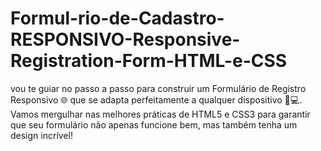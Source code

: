 # Formul-rio-de-Cadastro-RESPONSIVO-Responsive-Registration-Form-HTML-e-CSS
vou te guiar no passo a passo para construir um Formulário de Registro Responsivo 🌐 que se adapta perfeitamente a qualquer dispositivo 📱💻. Vamos mergulhar nas melhores práticas de HTML5 e CSS3 para garantir que seu formulário não apenas funcione bem, mas também tenha um design incrível!
